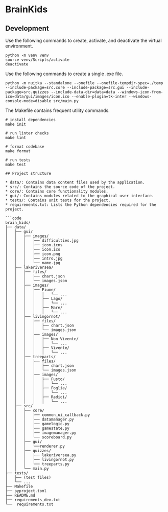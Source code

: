 # BrainKids

## Development

Use the following commands to create, activate, and deactivate the virtual environment.

```shell
python -m venv venv
source venv/Scripts/activate
deactivate
```

Use the following commands to create a single .exe file.

```shell
python -m nuitka --standalone --onefile --onefile-tempdir-spec=./temp --include-package=src.core --include-package=src.gui --include-package=src.quizzes --include-data-dir=data=data --windows-icon-from-ico=data/gui/images/icon.ico --enable-plugin=tk-inter --windows-console-mode=disable src/main.py
```

The Makefile contains frequent utility commands.

```shell
# install dependencies
make init

# run linter checks
make lint

# format codebase
make format

# run tests
make test

## Project structure

* data/: Contains data content files used by the application.
* src/: Contains the source code of the project.
* core/: Contains core functionality modules.
* gui/: Contains modules related to the graphical user interface.
* tests/: Contains unit tests for the project.
* requirements.txt: Lists the Python dependencies required for the project.

```code
brain_kids/
├── data/
│   ├── gui/
│   │   ├── images/
│   │   │   ├── difficulties.jpg
│   │   │   ├── icon.icns
│   │   │   ├── icon.ico
│   │   │   ├── icon.png
│   │   │   ├── intro.jpg
│   │   │   └── name.jpg
│   ├── lakeriversea/
│   │   ├── files/
│   │   │   ├── chart.json
│   │   │   └── images.json
│   │   ├── images/
│   │   │   ├── Fiume/
│   │   │   │   │   └── ...
│   │   │   │   ├── Lago/
│   │   │   │   │   └── ...
│   │   │   │   ├── Mare/
│   │   │   │   │   └── ...
│   │   ├── livingornot/
│   │   │   ├── files/
│   │   │   │   ├── chart.json
│   │   │   │   └── images.json
│   │   │   ├── images/
│   │   │   │   ├── Non Vivente/
│   │   │   │   │   └── ...
│   │   │   │   ├── Vivente/
│   │   │   │   │   └── ...
│   │   ├── treeparts/
│   │   │   ├── files/
│   │   │   │   ├── chart.json
│   │   │   │   └── images.json
│   │   │   ├── images/
│   │   │   │   ├── Fusto/
│   │   │   │   │   └── ...
│   │   │   │   ├── Foglie/
│   │   │   │   │   └── ...
│   │   │   │   ├── Radici/
│   │   │   │   │   └── ...
│   ├── src/
│   │   ├── core/
│   │   │   ├── common_ui_callback.py
│   │   │   ├── datamanager.py
│   │   │   ├── gamelogic.py
│   │   │   ├── gamestate.py
│   │   │   ├── imagemanager.py
│   │   │   └── scoreboard.py
│   │   ├── gui/
│   │   │   └──renderer.py
│   │   ├── quizzes/
│   │   │   ├── lakeriversea.py
│   │   │   ├── livingornot.py
│   │   │   └── treeparts.py
│   │   └── main.py
├── tests/
│   ├── (test files)
│   └── ...
├── Makefile
├── pyproject.toml
├── README.md
├── requirements_dev.txt
└──  requirements.txt
```
